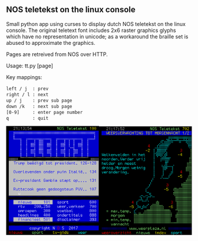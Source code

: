 
## NOS teletekst on the linux console

Small python app using curses to display dutch NOS teletekst on the linux
console. The original teletext font includes 2x6 raster graphics glyphs which
have no representation in unicode; as a workaround the braille set is abused to
approximate the graphics.

Pages are retreived from NOS over HTTP.

Usage: tt.py [page]

Key mappings:

````
left / j  : prev
right / l : next
up / j    : prev sub page
down /k   : next sub page
[0-9]     : enter page number
q         : quit
````

![Demo](/tt.png)

